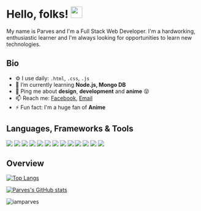 # Hello, folks! <img src="https://raw.githubusercontent.com/MartinHeinz/MartinHeinz/master/wave.gif" width="30px">
My name is Parves and I'm a Full Stack Web Developer. I'm a hardworking, enthusiastic learner and I'm always looking for opportunities to learn new technologies. 
## Bio
- ⚙️ I use daily: `.html`, `.css`, `.js`
- 🌱 I’m currently learning **Node.js, Mongo DB**
- 💬 Ping me about **design**, **development** and **anime** :stuck_out_tongue_closed_eyes:
- 📫 Reach me: [Facebook](https://www.facebook.com/Iamparves/), [Email](mailto:itzparves@gmail.com/)
- ⚡️ Fun fact: I'm a huge fan of **Anime**

## Languages, Frameworks & Tools
![](https://img.shields.io/badge/OS-Windows-informational?style=flat&logo=windows&logoColor=white&color=628FDB)
![](https://img.shields.io/badge/Editor-VS&nbsp;Code-informational?style=flat&logo=visual%20studio&logoColor=white&color=628FDB)
![](https://img.shields.io/badge/Browser-Brave-informational?style=flat&logo=brave&logoColor=white&color=628FDB)
![](https://img.shields.io/badge/Code-HTML-informational?style=flat&logo=html5&logoColor=white&color=628FDB)
![](https://img.shields.io/badge/Code-CSS-informational?style=flat&logo=css3&logoColor=white&color=628FDB)
![](https://img.shields.io/badge/Code-SASS-informational?style=flat&logo=sass&logoColor=white&color=628FDB)
![](https://img.shields.io/badge/Code-Bootstrap-informational?style=flat&logo=bootstrap&logoColor=white&color=628FDB)
![](https://img.shields.io/badge/Code-Javascript-informational?style=flat&logo=javascript&logoColor=white&color=628FDB)
![](https://img.shields.io/badge/Code-React-informational?style=flat&logo=react&logoColor=white&color=628FDB)
![](https://img.shields.io/badge/Shell-Git&nbsp;Bash-informational?style=flat&logo=git&logoColor=white&color=628FDB)
![](https://img.shields.io/badge/Tool-Photoshop-informational?style=flat&logo=adobe%20photoshop&logoColor=white&color=628FDB)
![](https://img.shields.io/badge/Tool-Illustrator-informational?style=flat&logo=adobe%20illustrator&logoColor=white&color=628FDB)
![](https://img.shields.io/badge/Tool-Adobe&nbsp;XD-informational?style=flat&logo=adobe%20xd&logoColor=white&color=628FDB)

## Overview

[![Top Langs](https://github-readme-stats.vercel.app/api/top-langs/?username=iamparves&layout=compact)](https://github.com/iamparves/github-readme-stats)

[![Parves's GitHub stats](https://github-readme-stats.vercel.app/api?username=iamparves&count_private=true&show_icons=true)](https://github.com/iamparves/github-readme-stats)

<p><img align="center" src="https://github-readme-streak-stats.herokuapp.com/?user=iamparves&" alt="iamparves" /></p>
